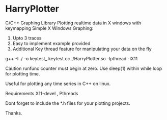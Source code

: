 # HarryPlotter
C/C++ Graphing Library Plotting realtime data in X windows with keymapping
Simple X Windows Graphing:

1. Upto 3 traces
2. Easy to implement example provided
3. Additional Key thread feature for manipulating your data on the fly

g++ -I ./ -o keytest_ keytest.cc ./HarryPlotter.so -lpthread -lX11


Caution runfunc counter must begin at zero.
Use sleep(1) within while loop for plotting time.

Useful for plotting any time series in C++ on linux.

Requirements X11-devel , Pthreads

Dont forget to include the *.h files for your plotting projects.

Thanks.

